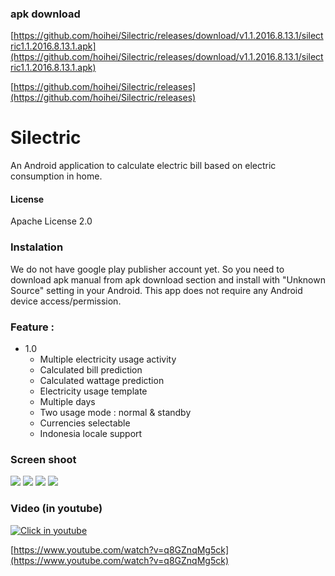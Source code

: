 ### apk download

[https://github.com/hoihei/Silectric/releases/download/v1.1.2016.8.13.1/silectric1.1.2016.8.13.1.apk](https://github.com/hoihei/Silectric/releases/download/v1.1.2016.8.13.1/silectric1.1.2016.8.13.1.apk)

[https://github.com/hoihei/Silectric/releases](https://github.com/hoihei/Silectric/releases)

Silectric
=========
An Android application to calculate electric bill based on electric consumption in home.


#### License
Apache License 2.0


### Instalation
We do not have google play publisher account yet.
So you need to download apk manual from apk download section and install with "Unknown Source" setting in your Android.
This app does not require any Android device access/permission.


### Feature :
* 1.0
  * Multiple electricity usage activity
  * Calculated bill prediction
  * Calculated wattage prediction
  * Electricity usage template
  * Multiple days
  * Two usage mode : normal & standby
  * Currencies selectable
  * Indonesia locale support


### Screen shoot
![](http://i.imgur.com/nnb7HME.jpg)
![](http://i.imgur.com/Nj59Mx2.jpg)
![](http://i.imgur.com/Rzino48.jpg)
![](http://i.imgur.com/vxGore0.jpg)

### Video (in youtube)
[![Click in youtube](https://img.youtube.com/vi/q8GZnqMg5ck/0.jpg)](https://www.youtube.com/watch?v=q8GZnqMg5ck)

[https://www.youtube.com/watch?v=q8GZnqMg5ck](https://www.youtube.com/watch?v=q8GZnqMg5ck)
